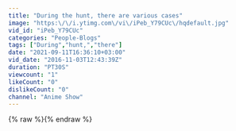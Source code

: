 ```yaml
---
title: "During the hunt, there are various cases"
image: "https:\/\/i.ytimg.com\/vi\/iPeb_Y79CUc\/hqdefault.jpg"
vid_id: "iPeb_Y79CUc"
categories: "People-Blogs"
tags: ["During","hunt,","there"]
date: "2021-09-11T16:36:10+03:00"
vid_date: "2016-11-03T12:43:39Z"
duration: "PT30S"
viewcount: "1"
likeCount: "0"
dislikeCount: "0"
channel: "Anime Show"
---
```

{% raw %}{% endraw %}
